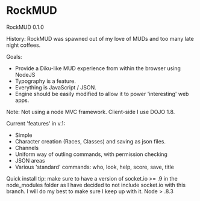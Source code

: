 RockMUD
=======

RockMUD 0.1.0

History:
RockMUD was spawned out of my love of MUDs and too many late night coffees. 

Goals:
* Provide a Diku-like MUD experience from within the browser using NodeJS
* Typography is a feature.
* Everything is JavaScript / JSON.
* Engine should be easily modified to allow it to power 'interesting' web apps.

Note: Not using a node MVC framework. Client-side I use DOJO 1.8.

Current 'features' in v.1:
* Simple
* Character creation (Races, Classes) and saving as json files.
* Channels 
* Uniform way of outling commands, with permission checking
* JSON areas
* Various 'standard' commands: who, look, help, score, save, title

Quick install tip: make sure to have a version of socket.io >= .9 in the node_modules folder
as I have decided to not include socket.io with this branch. I will do my best to make sure
I keep up with it. Node > .8.3
